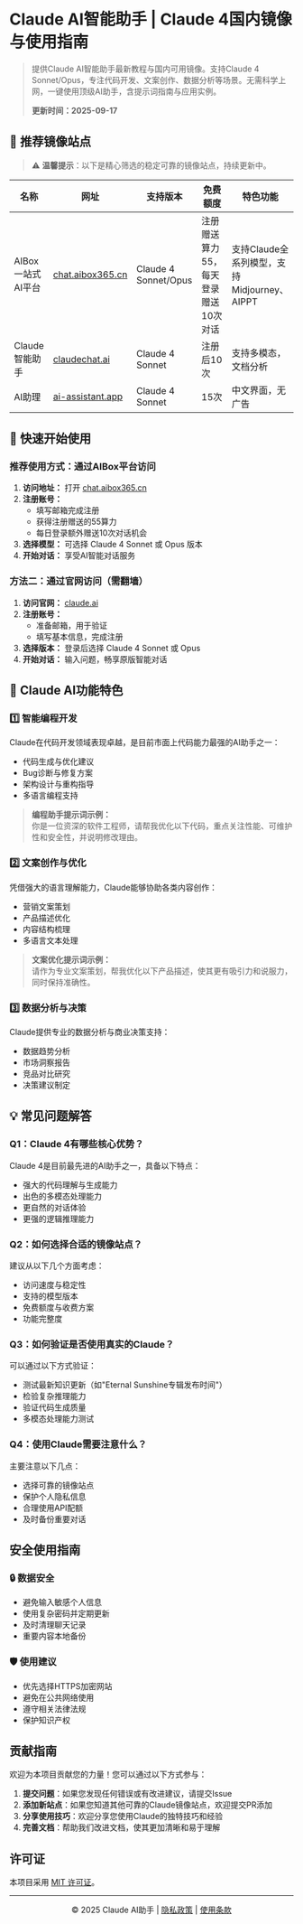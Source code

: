 # Claude AI智能助手 | Claude 4国内镜像与使用指南

> 提供Claude AI智能助手最新教程与国内可用镜像。支持Claude 4 Sonnet/Opus，专注代码开发、文案创作、数据分析等场景。无需科学上网，一键使用顶级AI助手，含提示词指南与应用实例。
>
> **更新时间：2025-09-17**


## 🚀 推荐镜像站点

> ⚠️ **温馨提示**：以下是精心筛选的稳定可靠的镜像站点，持续更新中。

| 名称 | 网址 | 支持版本 | 免费额度 | 特色功能 |
|------|------|----------|----------|----------|
| AIBox 一站式AI平台 | [chat.aibox365.cn](https://chat.aibox365.cn) | Claude 4 Sonnet/Opus | 注册赠送算力55，每天登录赠送10次对话 | 支持Claude全系列模型，支持Midjourney、AIPPT |
| Claude智能助手 | [claudechat.ai](https://claudechat.ai) | Claude 4 Sonnet | 注册后10次 | 支持多模态，文档分析 |
| AI助理 | [ai-assistant.app](https://ai-assistant.app) | Claude 4 Sonnet | 15次 | 中文界面，无广告 |

## 📝 快速开始使用

### 推荐使用方式：通过AIBox平台访问

1. **访问地址：** 打开 [chat.aibox365.cn](https://chat.aibox365.cn)
2. **注册账号：** 
   - 填写邮箱完成注册
   - 获得注册赠送的55算力
   - 每日登录额外赠送10次对话机会
3. **选择模型：** 可选择 Claude 4 Sonnet 或 Opus 版本
4. **开始对话：** 享受AI智能对话服务

### 方法二：通过官网访问（需翻墙）

1. **访问官网：** [claude.ai](https://claude.ai)
2. **注册账号：**
   - 准备邮箱，用于验证
   - 填写基本信息，完成注册
3. **选择版本：** 登录后选择 Claude 4 Sonnet 或 Opus
4. **开始对话：** 输入问题，畅享原版智能对话

## 🎯 Claude AI功能特色

### 1️⃣ 智能编程开发

Claude在代码开发领域表现卓越，是目前市面上代码能力最强的AI助手之一：

- 代码生成与优化建议
- Bug诊断与修复方案
- 架构设计与重构指导
- 多语言编程支持

> **编程助手提示词示例：**  
> 你是一位资深的软件工程师，请帮我优化以下代码，重点关注性能、可维护性和安全性，并说明修改理由。

### 2️⃣ 文案创作与优化

凭借强大的语言理解能力，Claude能够协助各类内容创作：

- 营销文案策划
- 产品描述优化
- 内容结构梳理
- 多语言文本处理

> **文案优化提示词示例：**  
> 请作为专业文案策划，帮我优化以下产品描述，使其更有吸引力和说服力，同时保持准确性。

### 3️⃣ 数据分析与决策

Claude提供专业的数据分析与商业决策支持：

- 数据趋势分析
- 市场洞察报告
- 竞品对比研究
- 决策建议制定

## 💡 常见问题解答

### Q1：Claude 4有哪些核心优势？

Claude 4是目前最先进的AI助手之一，具备以下特点：

- 强大的代码理解与生成能力
- 出色的多模态处理能力
- 更自然的对话体验
- 更强的逻辑推理能力

### Q2：如何选择合适的镜像站点？

建议从以下几个方面考虑：

- 访问速度与稳定性
- 支持的模型版本
- 免费额度与收费方案
- 功能完整度

### Q3：如何验证是否使用真实的Claude？

可以通过以下方式验证：

- 测试最新知识更新（如"Eternal Sunshine专辑发布时间"）
- 检验复杂推理能力
- 验证代码生成质量
- 多模态处理能力测试

### Q4：使用Claude需要注意什么？

主要注意以下几点：

- 选择可靠的镜像站点
- 保护个人隐私信息
- 合理使用API配额
- 及时备份重要对话

## 安全使用指南

### 🔒 数据安全

- 避免输入敏感个人信息
- 使用复杂密码并定期更新
- 及时清理聊天记录
- 重要内容本地备份

### 🛡️ 使用建议

- 优先选择HTTPS加密网站
- 避免在公共网络使用
- 遵守相关法律法规
- 保护知识产权

## 贡献指南

欢迎为本项目贡献您的力量！您可以通过以下方式参与：

1. **提交问题**：如果您发现任何错误或有改进建议，请提交Issue
2. **添加新站点**：如果您知道其他可靠的Claude镜像站点，欢迎提交PR添加
3. **分享使用技巧**：欢迎分享您使用Claude的独特技巧和经验
4. **完善文档**：帮助我们改进文档，使其更加清晰和易于理解

## 许可证

本项目采用 [MIT 许可证](LICENSE)。

---

<p align="center">© 2025 Claude AI助手 | <a href="/privacy">隐私政策</a> | <a href="/terms">使用条款</a></p>
